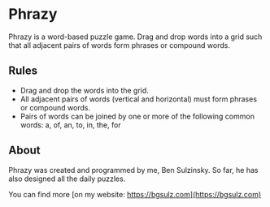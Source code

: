 # Phrazy

Phrazy is a word-based puzzle game. Drag and drop words into a grid such that all adjacent pairs of words form phrases or compound words.

## Rules

* Drag and drop the words into the grid.
* All adjacent pairs of words (vertical and horizontal) must form phrases or compound words.
* Pairs of words can be joined by one or more of the following common words: a, of, an, to, in, the, for

## About

Phrazy was created and programmed by me, Ben Sulzinsky. So far, he has also designed all the daily puzzles.

You can find more [on my website: https://bgsulz.com](https://bgsulz.com)